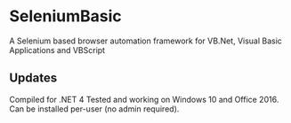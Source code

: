 # SeleniumBasic
A Selenium based browser automation framework for VB.Net, Visual Basic Applications and VBScript

## Updates
Compiled for .NET 4
Tested and working on Windows 10 and Office 2016.
Can be installed per-user (no admin required).
